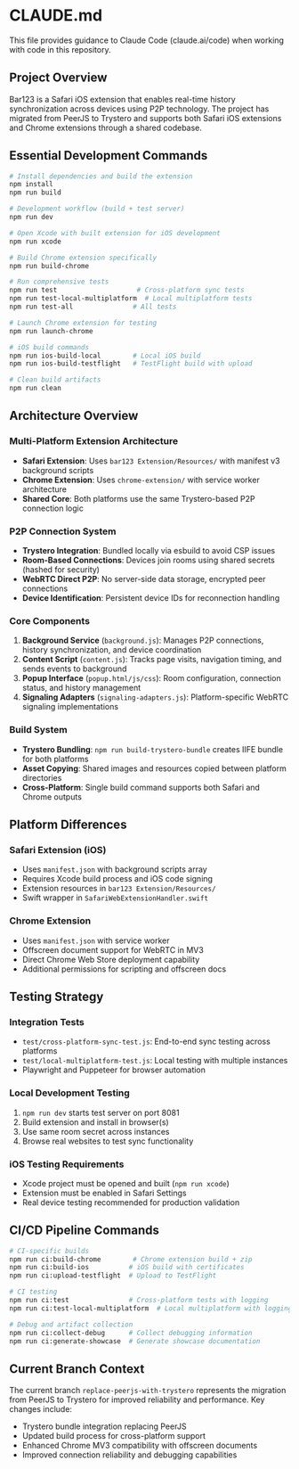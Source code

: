 # CLAUDE.md

This file provides guidance to Claude Code (claude.ai/code) when working with code in this repository.

## Project Overview

Bar123 is a Safari iOS extension that enables real-time history synchronization across devices using P2P technology. The project has migrated from PeerJS to Trystero and supports both Safari iOS extensions and Chrome extensions through a shared codebase.

## Essential Development Commands

```bash
# Install dependencies and build the extension
npm install
npm run build

# Development workflow (build + test server)
npm run dev

# Open Xcode with built extension for iOS development  
npm run xcode

# Build Chrome extension specifically
npm run build-chrome

# Run comprehensive tests
npm run test                    # Cross-platform sync tests
npm run test-local-multiplatform  # Local multiplatform tests
npm run test-all               # All tests

# Launch Chrome extension for testing
npm run launch-chrome

# iOS build commands
npm run ios-build-local        # Local iOS build
npm run ios-build-testflight   # TestFlight build with upload

# Clean build artifacts
npm run clean
```

## Architecture Overview

### Multi-Platform Extension Architecture
- **Safari Extension**: Uses `bar123 Extension/Resources/` with manifest v3 background scripts
- **Chrome Extension**: Uses `chrome-extension/` with service worker architecture
- **Shared Core**: Both platforms use the same Trystero-based P2P connection logic

### P2P Connection System
- **Trystero Integration**: Bundled locally via esbuild to avoid CSP issues
- **Room-Based Connections**: Devices join rooms using shared secrets (hashed for security)
- **WebRTC Direct P2P**: No server-side data storage, encrypted peer connections
- **Device Identification**: Persistent device IDs for reconnection handling

### Core Components
1. **Background Service** (`background.js`): Manages P2P connections, history synchronization, and device coordination
2. **Content Script** (`content.js`): Tracks page visits, navigation timing, and sends events to background
3. **Popup Interface** (`popup.html/js/css`): Room configuration, connection status, and history management
4. **Signaling Adapters** (`signaling-adapters.js`): Platform-specific WebRTC signaling implementations

### Build System
- **Trystero Bundling**: `npm run build-trystero-bundle` creates IIFE bundle for both platforms
- **Asset Copying**: Shared images and resources copied between platform directories
- **Cross-Platform**: Single build command supports both Safari and Chrome outputs

## Platform Differences

### Safari Extension (iOS)
- Uses `manifest.json` with background scripts array
- Requires Xcode build process and iOS code signing
- Extension resources in `bar123 Extension/Resources/`
- Swift wrapper in `SafariWebExtensionHandler.swift`

### Chrome Extension
- Uses `manifest.json` with service worker
- Offscreen document support for WebRTC in MV3
- Direct Chrome Web Store deployment capability
- Additional permissions for scripting and offscreen docs

## Testing Strategy

### Integration Tests
- `test/cross-platform-sync-test.js`: End-to-end sync testing across platforms
- `test/local-multiplatform-test.js`: Local testing with multiple instances
- Playwright and Puppeteer for browser automation

### Local Development Testing
1. `npm run dev` starts test server on port 8081
2. Build extension and install in browser(s)
3. Use same room secret across instances
4. Browse real websites to test sync functionality

### iOS Testing Requirements
- Xcode project must be opened and built (`npm run xcode`)
- Extension must be enabled in Safari Settings
- Real device testing recommended for production validation

## CI/CD Pipeline Commands

```bash
# CI-specific builds
npm run ci:build-chrome        # Chrome extension build + zip
npm run ci:build-ios          # iOS build with certificates
npm run ci:upload-testflight  # Upload to TestFlight

# CI testing
npm run ci:test               # Cross-platform tests with logging
npm run ci:test-local-multiplatform  # Local multiplatform with logging

# Debug and artifact collection
npm run ci:collect-debug      # Collect debugging information
npm run ci:generate-showcase  # Generate showcase documentation
```

## Current Branch Context

The current branch `replace-peerjs-with-trystero` represents the migration from PeerJS to Trystero for improved reliability and performance. Key changes include:
- Trystero bundle integration replacing PeerJS
- Updated build process for cross-platform support
- Enhanced Chrome MV3 compatibility with offscreen documents
- Improved connection reliability and debugging capabilities